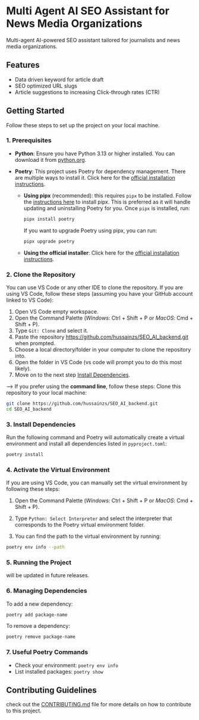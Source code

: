 # Multi Agent AI SEO Assistant for News Media Organizations

Multi-agent AI-powered SEO assistant tailored for journalists and news media organizations. 

## Features

- Data driven keyword for article draft
- SEO optimized URL slugs
- Article suggestions to increasing Click-through rates (CTR)

## Getting Started

Follow these steps to set up the project on your local machine.

### 1. Prerequisites

- **Python**: Ensure you have Python 3.13 or higher installed. You can download it from [python.org](https://www.python.org/downloads/).
- **Poetry**: This project uses Poetry for dependency management. There are multiple ways to install it. Click here for the [official installation instructions](https://python-poetry.org/docs/).

  - **Using pipx** (recommended): this requires `pipx` to be installed. Follow the [instructions here](https://pipx.pypa.io/stable/installation/) to install pipx. This is preferred as it will handle updating and uninstalling Poetry for you. Once `pipx` is installed, run:

    ```bash
    pipx install poetry
    ```
    If you want to upgrade Poetry using pipx, you can run:

    ```bash
    pipx upgrade poetry
    ```

  - **Using the official installer**: Click here for the [official installation instructions](https://python-poetry.org/docs/#installing-with-the-official-installer).

### 2. Clone the Repository

You can use VS Code or any other IDE to clone the repository. If you are using VS Code, follow these steps (assuming you have your GitHub account linked to VS Code):
1. Open VS Code empty workspace.
2. Open the Command Palette (_Windows_: Ctrl + Shift + P or _MacOS_: Cmd + Shift + P).
3. Type `Git: Clone` and select it.
4. Paste the repository https://github.com/hussainzs/SEO_AI_backend.git when prompted.
5. Choose a local directory/folder in your computer to clone the repository into.
6. Open the folder in VS Code (vs code will prompt you to do this most likely).
7. Move on to the next step [Install Dependencies](#3-install-dependencies).


--> If you prefer using the **command line**, follow these steps:
Clone this repository to your local machine:

```bash
git clone https://github.com/hussainzs/SEO_AI_backend.git
cd SEO_AI_backend
```

### 3. Install Dependencies

Run the following command and Poetry will automatically create a virtual environment and install all dependencies listed in `pyproject.toml`:

```bash
poetry install
```

### 4. Activate the Virtual Environment

If you are using VS Code, you can manually set the virtual environment by following these steps:
1. Open the Command Palette (_Windows_: Ctrl + Shift + P or _MacOS_: Cmd + Shift + P).

2. Type `Python: Select Interpreter` and select the interpreter that corresponds to the Poetry virtual environment folder.
3. You can find the path to the virtual environment by running:

```bash
poetry env info --path
```
### 5. Running the Project

will be updated in future releases.

### 6. Managing Dependencies

To add a new dependency:

```bash
poetry add package-name
```

To remove a dependency:

```bash
poetry remove package-name
```

### 7. Useful Poetry Commands

- Check your environment: `poetry env info`
- List installed packages: `poetry show`

## Contributing Guidelines

check out the [CONTRIBUTING.md](CONTRIBUTING.md) file for more details on how to contribute to this project.

